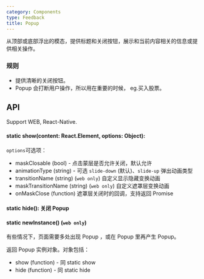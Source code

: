 ```yaml
---
category: Components
type: Feedback
title: Popup
---
```



从顶部或底部浮出的模态，提供标题和关闭按钮，展示和当前内容相关的信息或提供相关操作。

### 规则
- 提供清晰的关闭按钮。
- Popup 会打断用户操作，所以用在重要的时候， eg.买入股票。

## API

Support WEB, React-Native.

#### static show(content: React.Element, options: Object):

`options`可选项：

- maskClosable (bool) - 点击蒙层是否允许关闭，默认允许
- animationType (string) - 可选 `slide-down` (默认)、`slide-up` 弹出动画类型
- transitionName (string) (`web only`) 自定义显示隐藏变换动画
- maskTransitionName (string) (`web only`) 自定义遮罩层变换动画
- onMaskClose (function) 遮罩层关闭时的回调，支持返回 Promise

#### static hide(): 关闭 Popup

#### static newInstance() (`web only`)
有些情况下，页面需要多处出现 Popup ，或在 Popup 里再产生 Popup。

返回 Popup 实例对象。对象包括：

- show (function) - 同 static show
- hide (function) - 同 static hide
